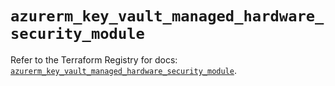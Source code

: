 # `azurerm_key_vault_managed_hardware_security_module`

Refer to the Terraform Registry for docs: [`azurerm_key_vault_managed_hardware_security_module`](https://registry.terraform.io/providers/hashicorp/azurerm/3.98.0/docs/resources/key_vault_managed_hardware_security_module).
